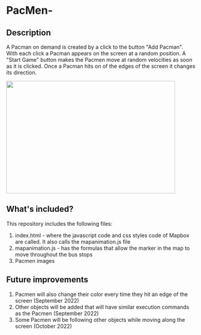 # PacMen-
## Description
A Pacman on demand is created by a click to the button "Add Pacman". With each click a Pacman appears on the screen at a random position. 
A "Start Game" button makes the Pacmen move at random velocities as soon as it is clicked. 
Once a Pacman hits on of the edges of the screen it changes its direction.

<img src="bostonmap.png" width="450" height="300">



## What's included?
This repository includes the following files:
1. index.html - where the javascript code and css styles code of Mapbox are called. It also calls the mapanimation.js file
2. mapanimation.js - has the formulas that allow the marker in the map to move throughout the bus stops
3. Pacmen images

## Future improvements
1. Pacmen will also change their color every time they hit an edge of the screen (September 2022)
2. Other objects will be added that will have similar execution commands as the Pacmen (September 2022)
3. Some Pacmen will be following other objects while moving along the screen (October 2022)
